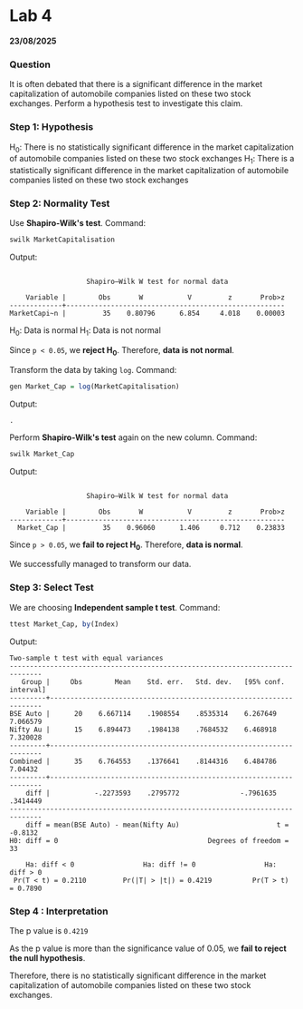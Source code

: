 # Lab 4

**23/08/2025**

### Question 
It is often debated that there is a significant difference in the market capitalization of automobile companies listed on these two stock exchanges. Perform a hypothesis test to investigate this claim.

### Step 1: Hypothesis
H<sub>0</sub>: There is no statistically significant difference in the market capitalization of automobile companies listed on these two stock exchanges
H<sub>1</sub>: There is a statistically significant difference in the market capitalization of automobile companies listed on these two stock exchanges

### Step 2: Normality Test
Use **Shapiro-Wilk's test**.
Command:
```r
swilk MarketCapitalisation
```

Output:
```

                   Shapiro–Wilk W test for normal data

    Variable |        Obs       W           V         z       Prob>z
-------------+------------------------------------------------------
MarketCapi~n |         35    0.80796      6.854     4.018    0.00003

```

H<sub>0</sub>: Data is normal
H<sub>1</sub>: Data is not normal

Since `p < 0.05`, we **reject H<sub>0</sub>**.
Therefore, **data is not normal**.

Transform the data by taking `log`.
Command:
```r
gen Market_Cap = log(MarketCapitalisation)
```

Output:
```
. 
```

Perform **Shapiro-Wilk's test** again on the new column.
Command:
```r
swilk Market_Cap
```

Output:
```

                   Shapiro–Wilk W test for normal data

    Variable |        Obs       W           V         z       Prob>z
-------------+------------------------------------------------------
  Market_Cap |         35    0.96060      1.406     0.712    0.23833

```

Since `p > 0.05`, we **fail to reject H<sub>0</sub>**.
Therefore, **data is normal**.

We successfully managed to transform our data.

### Step 3: Select Test
We are choosing **Independent sample t test**.
Command:
```r
ttest Market_Cap, by(Index)
```

Output:
```
Two-sample t test with equal variances
------------------------------------------------------------------------------
   Group |     Obs        Mean    Std. err.   Std. dev.   [95% conf. interval]
---------+--------------------------------------------------------------------
BSE Auto |      20    6.667114    .1908554    .8535314    6.267649    7.066579
Nifty Au |      15    6.894473    .1984138    .7684532    6.468918    7.320028
---------+--------------------------------------------------------------------
Combined |      35    6.764553    .1376641    .8144316    6.484786     7.04432
---------+--------------------------------------------------------------------
    diff |           -.2273593    .2795772               -.7961635    .3414449
------------------------------------------------------------------------------
    diff = mean(BSE Auto) - mean(Nifty Au)                        t =  -0.8132
H0: diff = 0                                     Degrees of freedom =       33

    Ha: diff < 0                 Ha: diff != 0                 Ha: diff > 0
 Pr(T < t) = 0.2110         Pr(|T| > |t|) = 0.4219          Pr(T > t) = 0.7890
```

### Step 4 : Interpretation
The p value is `0.4219`

As the p value is more than the significance value of 0.05, we **fail to reject the null hypothesis**.


Therefore, there is no statistically significant difference in the market capitalization of automobile companies listed on these two stock exchanges.
